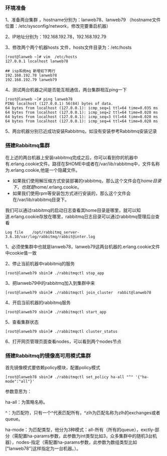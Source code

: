 ### 环境准备

1、准备两台集群 ，hostname分别为：lanweb78、lanweb79 （hostname文件位置：/etc/sysconfig/network，修改完要重启机器）

2、IP地址分别为：192.168.192.78，192.168.192.79

3、修改两个两个机器hosts 文件，hosts文件目录为：/etc/hosts

```
[root@lanweb ~]# vim  /etc/hosts
127.0.0.1 localhost lanweb78

## isp系统mq 新增如下两行
192.168.192.78 lanweb78
192.168.192.79 lanweb79
```

4、测试两台机器之间是否能互相通信，两台集群相互ping一下

```
[root@lanweb ~]# ping lanweb78
PING localhost (127.0.0.1) 56(84) bytes of data.
64 bytes from localhost (127.0.0.1): icmp_seq=1 ttl=64 time=0.035 ms
64 bytes from localhost (127.0.0.1): icmp_seq=2 ttl=64 time=0.020 ms
64 bytes from localhost (127.0.0.1): icmp_seq=3 ttl=64 time=0.020 ms
64 bytes from localhost (127.0.0.1): icmp_seq=4 ttl=64 time=0.020 ms
```

5、两台机器分别已近成功安装Rabbitmq，如没有安装参考Rabbitmq安装记录

### 搭建Rabbitmq集群

​         在上述的两台机器上安装rabbitmq完成之后，你可以看到你的机器中有.erlang.cookie文件。路径在$HOME中或者在/var/lib/rabbitmq中，文件名称为.erlang.cookie,他是一个隐藏文件。

- 如果我们使用解压缩方式安装部署的rabbitmq，那么这个文件会在${home}目录下，也就是$home/.erlang.cookie。
- 如果我们使用rpm等安装包方式进行安装的，那么这个文件会在/var/lib/rabbitmq目录下。

我们可以通过rabbitmq的启动日志查看其home目录是哪里，就可以知道.erlang.cookie存放在哪里，rabbitmq日志目录可以通过rabbitmq管理后台查看

```
Log file	/opt/rabbitmq_server-3.6.10/var/log/rabbitmq/rabbit@inter.log
```

1、必须使集群中也就是lanweb78，lanweb79这两台机器的.erlang.cookie文件中cookie值一致

2、停止当前机器中rabbitmq的服务 

```
[root@lanweb79 sbin]# ./rabbitmqctl stop_app
```

3、把lanweb79中的rabbitmq加入到集群中来  

```
[root@lanweb79 sbin]# ./rabbitmqctl join_cluster  rabbit@lanweb78
```

4、开启当前机器的rabbitmq服务

```
[root@lanweb79 sbin]# ./rabbitmqctl start_app
```

5、查看集群状态

```
[root@lanweb79 sbin]# ./rabbitmqctl cluster_status
```

6、打开网页管理页面查看nodes，可以看到两个nodes节点

### 搭建Rabbitmq的镜像高可用模式集群

首先镜像模式要依赖policy模块，配置policy模式

```
[root@lanweb78 sbin]# ./rabbitmqctl set_policy ha-all "^" '{"ha-mode":"all"}'
```

参数意思为：

ha-all：为策略名称。

^：为匹配符，只有一个^代表匹配所有，^zlh为匹配名称为zlh的exchanges或者queue。

ha-mode：为匹配类型，他分为3种模式：all-所有（所有的queue），exctly-部分（需配置ha-params参数，此参数为int类型比如3，众多集群中的随机3台机器），nodes-指定（需配置ha-params参数，此参数为数组类型比如["lanweb78"]这样指定为一台机器。）。

